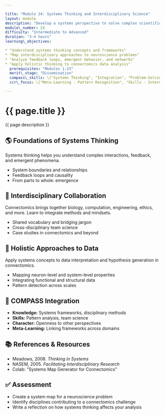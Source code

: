 ```yaml
---

title: "Module 24: Systems Thinking and Interdisciplinary Science"
layout: module
description: "Develop a systems perspective to solve complex scientific problems by integrating ideas across disciplines."
module\_number: 24
difficulty: "Intermediate to Advanced"
duration: "3-4 hours"
learning\_objectives:

* "Understand systems thinking concepts and frameworks"
* "Map interdisciplinary approaches to neuroscience problems"
* "Analyze feedback loops, emergent behavior, and networks"
* "Apply holistic thinking to connectomics data analysis"
  prerequisites: "Modules 1-23"
  merit\_stage: "Dissemination"
  compass\_skills: \["Systems Thinking", "Integration", "Problem-Solving"]
  ccr\_focus: \["Meta-Learning - Pattern Recognition", "Skills - Interdisciplinary Synthesis"]

---
```


<div class="main-content">
  <div class="hero">
    <div class="hero-content">
      <h1>{{ page.title }}</h1>
      <p class="hero-subtitle">{{ page.description }}</p>
    </div>
  </div>

  <section class="section">
    <h2>🌎 Foundations of Systems Thinking</h2>
    <p>Systems thinking helps you understand complex interactions, feedback, and emergent phenomena.</p>
    <ul>
      <li>System boundaries and relationships</li>
      <li>Feedback loops and causality</li>
      <li>From parts to whole: emergence</li>
    </ul>
  </section>

  <section class="section">
    <h2>🔗 Interdisciplinary Collaboration</h2>
    <p>Connectomics brings together biology, computation, engineering, ethics, and more. Learn to integrate methods and mindsets.</p>
    <ul>
      <li>Shared vocabulary and bridging jargon</li>
      <li>Cross-disciplinary team science</li>
      <li>Case studies in connectomics and beyond</li>
    </ul>
  </section>

  <section class="section">
    <h2>🔄 Holistic Approaches to Data</h2>
    <p>Apply systems concepts to data interpretation and hypothesis generation in connectomics.</p>
    <ul>
      <li>Mapping neuron-level and system-level properties</li>
      <li>Integrating functional and structural data</li>
      <li>Pattern detection across scales</li>
    </ul>
  </section>

  <section class="section">
    <h2>🌟 COMPASS Integration</h2>
    <ul>
      <li><strong>Knowledge:</strong> Systems frameworks, disciplinary methods</li>
      <li><strong>Skills:</strong> Pattern analysis, team science</li>
      <li><strong>Character:</strong> Openness to other perspectives</li>
      <li><strong>Meta-Learning:</strong> Linking frameworks across domains</li>
    </ul>
  </section>

  <section class="section">
    <h2>📚 References & Resources</h2>
    <ul>
      <li>Meadows, 2008. <em>Thinking in Systems</em></li>
      <li>NASEM, 2005. <em>Facilitating Interdisciplinary Research</em></li>
      <li>Colab: "Systems Map Generator for Connectomics"</li>
    </ul>
  </section>

  <section class="section">
    <h2>✅ Assessment</h2>
    <ul>
      <li>Create a system map for a neuroscience problem</li>
      <li>Identify disciplines contributing to a connectomics challenge</li>
      <li>Write a reflection on how systems thinking affects your analysis</li>
    </ul>
  </section>
</div>
